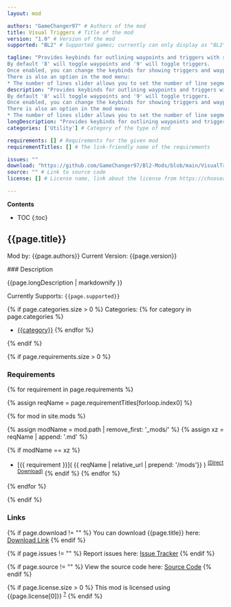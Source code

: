 ```yaml
---
layout: mod

authors: "GameChanger97" # Authors of the mod
title: Visual Triggers # Title of the mod
version: "1.0" # Version of the mod
supported: "BL2" # Supported games; currently can only display as "BL2", "BL2 + TPS", or "TPS"

tagline: "Provides keybinds for outlining waypoints and triggers with skeleton debug cylinders.
By default '8' will toggle waypoints and '9' will toggle triggers. 
Once enabled, you can change the keybinds for showing triggers and waypoints in the keybinds menu. 
There is also an option in the mod menu: 
* The number of lines slider allows you to set the number of line segments you want the debug cylinders to draw with from 6 to 50." # A short description of the mod itself.
description: "Provides keybinds for outlining waypoints and triggers with skeleton debug cylinders.
By default '8' will toggle waypoints and '9' will toggle triggers. 
Once enabled, you can change the keybinds for showing triggers and waypoints in the keybinds menu. 
There is also an option in the mod menu: 
* The number of lines slider allows you to set the number of line segments you want the debug cylinders to draw with from 6 to 50." # This is set in order to keep the SEO proper
longDescription: "Provides keybinds for outlining waypoints and triggers with skeleton debug cylinders.\nBy default '8' will toggle waypoints and '9' will toggle triggers. \nOnce enabled, you can change the keybinds for showing triggers and waypoints in the keybinds menu. \nThere is also an option in the mod menu: \n* The number of lines slider allows you to set the number of line segments you want the debug cylinders to draw with from 6 to 50." # Description of what the mod can do
categories: ['Utility'] # Category of the type of mod

requirements: [] # Requirements for the given mod
requirementTitles: [] # The link-friendly name of the requirements

issues: ""
download: "https://github.com/GameChanger97/Bl2-Mods/blob/main/VisualTriggers/VisualTriggers.zip?raw=true"
source: "" # Link to source code
license: [] # License name, link about the license from https://choosealicense.com/

---
```

**Contents**
* TOC
{:toc}

## {{page.title}}

Mod by: {{page.authors}}
Current Version: {{page.version}}

<p></p>
### Description

{{page.longDescription | markdownify }}

Currently Supports: `{{page.supported}}`

{% if page.categories.size > 0 %}
Categories:
{% for category in page.categories %}
  * [{{category}}](/types/{{category}})
{% endfor %}
<p></p>
{% endif %}

{% if page.requirements.size > 0 %}
### Requirements

{% for requirement in page.requirements %}

{% assign reqName = page.requirementTitles[forloop.index0] %}

{% for mod in site.mods %}

{% assign modName = mod.path | remove_first: '_mods/' %}
{% assign xz = reqName | append: '.md' %}

{% if modName == xz %}
* [{{ requirement }}]( {{ reqName | relative_url | prepend: '/mods'}} ) <sup>[(Direct Download)]({{mod.download}})</sup>
{% endif %}
{% endfor %}

{% endfor %}
<p></p>
{% endif %}

### Links

{% if page.download != "" %}
You can download {{page.title}} here: [Download Link]({{page.download}})
{% endif %}

{% if page.issues != "" %}
Report issues here: [Issue Tracker]({{page.issues}})
{% endif %}

{% if page.source != "" %}
View the source code here: [Source Code]({{page.source}})
{% endif %}

{% if page.license.size > 0 %}
This mod is licensed using {{page.license[0]}} <sup>[?]({{page.license[1]}})</sup>
{% endif %}